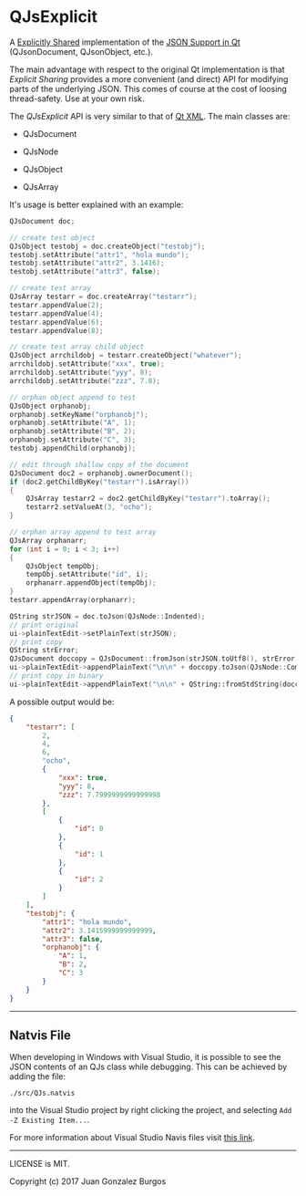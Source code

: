 
# QJsExplicit

A [Explicitly Shared](http://doc.qt.io/qt-5/qshareddatapointer.html#implicit-vs-explicit-sharing) implementation of the [JSON Support in Qt](http://doc.qt.io/qt-5/json.html) (QJsonDocument, QJsonObject, etc.).

The main advantage with respect to the original Qt implementation is that *Explicit Sharing* provides a more convenient (and direct) API for modifying parts of the underlying JSON. This comes of course at the cost of loosing thread-safety. Use at your own risk.

The *QJsExplicit* API is very similar to that of [Qt XML](http://doc.qt.io/qt-5/qtxml-module.html). The main classes are:

* QJsDocument

* QJsNode

* QJsObject

* QJsArray

It's usage is better explained with an example:

```c++
QJsDocument doc;

// create test object
QJsObject testobj = doc.createObject("testobj");
testobj.setAttribute("attr1", "hola mundo");
testobj.setAttribute("attr2", 3.1416);
testobj.setAttribute("attr3", false);

// create test array
QJsArray testarr = doc.createArray("testarr");
testarr.appendValue(2);
testarr.appendValue(4);
testarr.appendValue(6);
testarr.appendValue(8);

// create test array child object
QJsObject arrchildobj = testarr.createObject("whatever");
arrchildobj.setAttribute("xxx", true);
arrchildobj.setAttribute("yyy", 8);
arrchildobj.setAttribute("zzz", 7.8);

// orphan object append to test
QJsObject orphanobj;
orphanobj.setKeyName("orphanobj");
orphanobj.setAttribute("A", 1);
orphanobj.setAttribute("B", 2);
orphanobj.setAttribute("C", 3);
testobj.appendChild(orphanobj);

// edit through shallow copy of the document
QJsDocument doc2 = orphanobj.ownerDocument();
if (doc2.getChildByKey("testarr").isArray())
{
    QJsArray testarr2 = doc2.getChildByKey("testarr").toArray(); 
    testarr2.setValueAt(3, "ocho");                              
}                                                                

// orphan array append to test array
QJsArray orphanarr;
for (int i = 0; i < 3; i++)
{
    QJsObject tempObj;
    tempObj.setAttribute("id", i);
    orphanarr.appendObject(tempObj);
}
testarr.appendArray(orphanarr);

QString strJSON = doc.toJson(QJsNode::Indented);
// print original
ui->plainTextEdit->setPlainText(strJSON);
// print copy
QString strError;
QJsDocument doccopy = QJsDocument::fromJson(strJSON.toUtf8(), strError);
ui->plainTextEdit->appendPlainText("\n\n" + doccopy.toJson(QJsNode::Compact));
// print copy in binary
ui->plainTextEdit->appendPlainText("\n\n" + QString::fromStdString(doccopy.toBinaryData().toStdString()));
```

A possible output would be:

```json
{
    "testarr": [
        2,
        4,
        6,
        "ocho",
        {
            "xxx": true,
            "yyy": 8,
            "zzz": 7.7999999999999998
        },
        [
            {
                "id": 0
            },
            {
                "id": 1
            },
            {
                "id": 2
            }
        ]
    ],
    "testobj": {
        "attr1": "hola mundo",
        "attr2": 3.1415999999999999,
        "attr3": false,
        "orphanobj": {
            "A": 1,
            "B": 2,
            "C": 3
        }
    }
}
```

---

## Natvis File

When developing in Windows with Visual Studio, it is possible to see the JSON contents of an QJs class while debugging. This can be achieved by adding the file:

```
./src/QJs.natvis
```

into the Visual Studio project by right clicking the project,  and selecting ```Add -Z Existing Item...```.

For more information about Visual Studio Navis files visit [this link](https://msdn.microsoft.com/en-us/library/jj620914.aspx).

---

LICENSE is MIT.

Copyright (c) 2017 Juan Gonzalez Burgos
